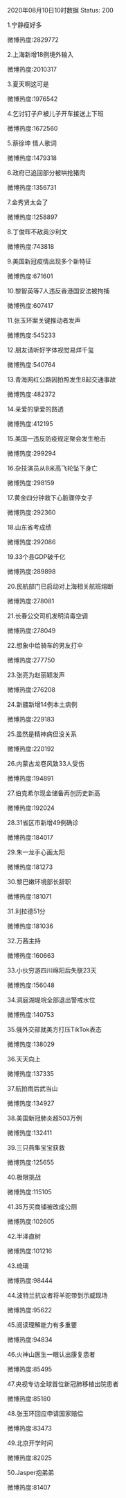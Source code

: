 2020年08月10日10时数据
Status: 200

1.宁静瘦好多

微博热度:2829772

2.上海新增18例境外输入

微博热度:2010317

3.夏天啊这可是

微博热度:1976542

4.乞讨钉子户被儿子开车接送上下班

微博热度:1672560

5.蔡徐坤 情人歌词

微博热度:1479318

6.政府已追回部分被哄抢猪肉

微博热度:1356731

7.金秀贤太会了

微博热度:1258897

8.丁俊晖不敌奥沙利文

微博热度:743818

9.美国新冠疫情出现多个新特征

微博热度:671601

10.黎智英等7人违反香港国安法被拘捕

微博热度:607417

11.张玉环案关键推动者发声

微博热度:545233

12.朋友请听好字体视觉易烊千玺

微博热度:540764

13.青海网红公路因拍照发生8起交通事故

微博热度:482372

14.亲爱的挚爱的路透

微博热度:412195

15.美国一违反防疫规定聚会发生枪击

微博热度:299294

16.杂技演员从8米高飞轮坠下身亡

微博热度:298159

17.黄金四分钟救下心脏骤停女子

微博热度:292360

18.山东省考成绩

微博热度:292086

19.33个县GDP破千亿

微博热度:289898

20.民航部门已启动对上海相关航班熔断

微博热度:278081

21.长春公交司机发明消毒空调

微博热度:278049

22.想象中给骑车的男友打伞

微博热度:277750

23.张亮为赵丽颖发声

微博热度:276208

24.新疆新增14例本土病例

微博热度:229183

25.虽然是精神病但没关系

微博热度:220192

26.内蒙古龙卷风致33人受伤

微博热度:194891

27.伯克希尔现金储备再创历史新高

微博热度:192024

28.31省区市新增49例确诊

微博热度:184017

29.朱一龙手心画太阳

微博热度:181273

30.黎巴嫩环境部长辞职

微博热度:181071

31.利拉德51分

微博热度:181036

32.万茜主持

微博热度:160663

33.小伙穷游四川绵阳后失联23天

微博热度:156048

34.洞庭湖堤垸全部退出警戒水位

微博热度:140753

35.俄外交部就美方打压TikTok表态

微博热度:138029

36.天天向上

微博热度:137335

37.航拍雨后武当山

微博热度:134927

38.美国新冠肺炎超503万例

微博热度:132411

39.三只燕隼宝宝获救

微博热度:125655

40.极限挑战

微博热度:115105

41.35万买商铺被改成公厕

微博热度:102605

42.半泽直树

微博热度:101216

43.琉璃

微博热度:98444

44.波特兰抗议者将羊驼带到示威现场

微博热度:95622

45.阅读理解能力有多重要

微博热度:94834

46.火神山医生一眼认出康复患者

微博热度:85495

47.央视专访全球首位新冠肺移植出院患者

微博热度:85180

48.张玉环回应申请国家赔偿

微博热度:83473

49.北京开学时间

微博热度:82025

50.Jasper抱弟弟

微博热度:81407

